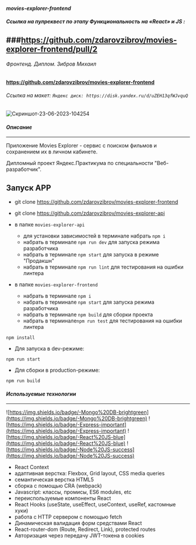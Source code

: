 #### *movies-explorer-frontend*
##### *Ссылка на пулреквест по этапу Функциональность на «React» и JS :*
###https://github.com/zdarovzibrov/movies-explorer-frontend/pull/2
---
###### *Фронтенд. Диплом. Зибров Михаил*
#### https://github.com/zdarovzibrov/movies-explorer-frontend
###### *Ссылка на макет:* ``` Яндекс диск: https://disk.yandex.ru/d/uZEH13qfWJvquQ ```
![Скриншот-23-06-2023-104254](https://github.com/zdarovzibrov/first-project/assets/33165240/ed6bf9cf-993e-4a28-90f4-ca3961b85847)

#### *Описание*
---
Приложение Movies Explorer - сервис с поиском фильмов и сохранением их в личном кабинете.

Дипломный проект Яндекс.Практикума по специальности "Веб-разработчик".

## Запуск APP

* git clone https://github.com/zdarovzibrov/movies-explorer-frontend
* git clone https://github.com/zdarovzibrov/movies-explorer-api
* в папке `movies-explorer-api`
  - для установки зависимостей в терминале набрать `npm i`
  - набрать в терминале `npm run dev` для запуска режима разработчика
  - набрать в терминале `npm start` для запуска в режиме "Продакшн"
  - набрать в терминале `npm run lint` для тестирования на ошибки линтера

* в папке `movies-explorer-frontend`
  - набрать в терминале `npm i`
  - набрать в терминале `npm start` для запуска режима разработчика
  - набрать в терминале `npm build` для сборки проекта
  - набрать в терминале`npm run test` для тестирования на ошибки линтера

```shell
npm install
````

* Для запуска в dev-режиме:

```shell
npm run start
```

* Для сборки в production-режиме:

```shell
npm run build
```

#### *Используемые технологии*
---
![https://img.shields.io/badge/-Mongo%20DB-brightgreen](https://img.shields.io/badge/-Mongo%20DB-brightgreen)
![https://img.shields.io/badge/-Express-important](https://img.shields.io/badge/-Express-important)
![https://img.shields.io/badge/-React%20JS-blue](https://img.shields.io/badge/-React%20JS-blue)
![https://img.shields.io/badge/-Node%20JS-success](https://img.shields.io/badge/-Node%20JS-success)
* React Context
* адаптивная верстка: Flexbox, Grid layout, CSS media queries
* семантическая верстка HTML5
* сборка с помощью CRA (webpack)
* Javascript: классы, промисы, ES6 modules, etc
* переиспользуемые компоненты React
* React Hooks (useState, useEffect, useContext, useRef, кастомные хуки)
* работа с HTTP сервером с помощью fetch
* Динамическая валидация форм средствами React
* React-router-dom (Route, Redirect, Link), protected routes
* Авторизация через передачу JWT-токена в cookies
